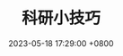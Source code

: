 ---
layout: post
title:  "科研小技巧"
color:  red
width:   5
height:  1
date:   2023-05-18 17:29:00 +0800
categories: technique
---